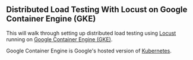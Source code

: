 ## Distributed Load Testing With Locust on Google Container Engine (GKE)

This will walk through setting up distributed load testing using [Locust](http://locust.io) running on [Google Container Engine (GKE)](https://cloud.google.com/container-engine/).

Google Container Engine is Google's hosted version of [Kubernetes](http://kubernetes.io).
